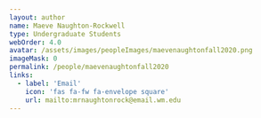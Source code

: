 ```yaml
---
layout: author
name: Maeve Naughton-Rockwell
type: Undergraduate Students
webOrder: 4.0
avatar: /assets/images/peopleImages/maevenaughtonfall2020.png
imageMask: 0
permalink: /people/maevenaughtonfall2020
links:
  - label: 'Email'
    icon: 'fas fa-fw fa-envelope square'
    url: mailto:mrnaughtonrock@email.wm.edu
---
```

